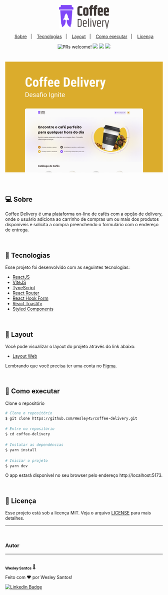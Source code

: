<p align="center">
    <img  src=".github/logo.svg" alt="Coffee Delivery" width="160px">
</p>

<p align="center">
  <a href="#-sobre">Sobre</a>&nbsp;&nbsp;&nbsp;|&nbsp;&nbsp;&nbsp;
  <a href="#-tecnologias">Tecnologias</a>&nbsp;&nbsp;&nbsp;|&nbsp;&nbsp;&nbsp;
  <a href="#-layout">Layout</a>&nbsp;&nbsp;&nbsp;|&nbsp;&nbsp;&nbsp;
  <a href="#-como-executar">Como executar</a>&nbsp;&nbsp;&nbsp;|&nbsp;&nbsp;&nbsp;
  <a href="#-licença">Licença</a>
</p>

<p align="center">
<img src="https://img.shields.io/static/v1?label=PRs&message=welcome&color=835AFD&style=flat" alt="PRs welcome!" />
<img src="https://img.shields.io/static/v1?label=languages&message=3&color=835AFD&style=flat"/>
<img src="https://img.shields.io/static/v1?label=issues&message=0&color=835AFD&style=flat"/>
<img src="https://img.shields.io/static/v1?label=license&message=MIT&color=835AFD&style=flat"/>
</p>

<h1 align="center">
    <img alt="Coffee Delivery" src=".github/capa.svg" />
</h1>

<br/>

## 💻 Sobre

Coffee Delivery é uma plataforma
on-line de cafés com a opção de delivery, onde o usuário adiciona ao carrinho de compras um ou mais dos produtos disponíveis e solicita a compra preenchendo o formulário com o endereço de entrega.

<br/>

## 🧪 Tecnologias

Esse projeto foi desenvolvido com as seguintes tecnologias:

- [ReactJS](https://reactjs.org)
- [ViteJS](https://vitejs.dev)
- [TypeScript](https://www.typescriptlang.org/)
- [React Router](https://v5.reactrouter.com/web/guides/quick-start)
- [React Hook Form](https://react-hook-form.com)
- [React Toastify](https://www.npmjs.com/package/react-toastify)
- [Styled Components](https://styled-components.com)

<br/>

## 🔖 Layout

Você pode visualizar o layout do projeto através do link abaixo:

- [Layout Web](https://www.figma.com/file/2TktBsxzBlrsXwM7bVl6hm/Coffee-Delivery)

Lembrando que você precisa ter uma conta no [Figma](http://figma.com/).

<br/>

## 🚀 Como executar

Clone o repositório

```bash
# Clone o repositório
$ git clone https://github.com/Wesley45/coffee-delivery.git

# Entre no repositório
$ cd coffee-delivery

# Instalar as dependências
$ yarn install

# Iniciar o projeto
$ yarn dev
```

O app estará disponível no seu browser pelo endereço http://localhost:5173.

<br/>

## 📝 Licença

Esse projeto está sob a licença MIT. Veja o arquivo [LICENSE](LICENSE.md) para mais detalhes.

---

<br/>

### Autor

---

<a href="https://blog.rocketseat.com.br/author/thiago/">
 <img style="border-radius: 50%;" src="https://avatars.githubusercontent.com/u/38232335?v=4" width="100px;" alt=""/>
 <br />
 <sub><b>Wesley Santos</b></sub></a> <a href="https://github.com/Wesley45/" title="Wesley Santos">🚀</a>

Feito com ❤️ por Wesley Santos!

[![Linkedin Badge](https://img.shields.io/badge/-Wesley-blue?style=flat-square&logo=Linkedin&logoColor=white&link=https://www.linkedin.com/in/tgmarinho/)](https://www.linkedin.com/in/wesley-santos-051383149/)
